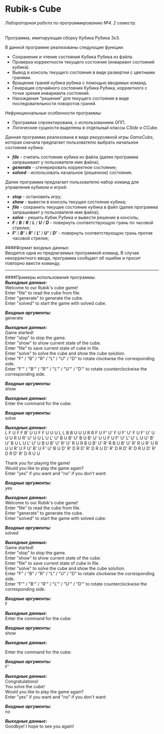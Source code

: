 # Rubik-s Cube
###### Лабораторная работа по программированию №4. 2 семестр.


Программа, имитирующая сборку Кубика Рубика 3x3.  

В данной программе реализованы следующие функции:  
- Сохранение и чтение состояния Кубика Рубика из файла.  
- Проверка корректности текущего состояния (инвариант состояний кубика).  
- Вывод в консоль текущего состояния в виде развертки с цветными гранями.  
- Вращение граней кубика рубика с помощью вводимых команд.  
- Генерация случайного состояния Кубика Рубика, корректного с точки зрения
инварианта состояний.  
- Нахождения “решения” для текущего состояния в виде последовательности
поворотов граней.  

Нефункциональные особенности программы:
- Программа спроектирована, с использованием ОПП.  
- Логические сущности выделены в отдельный классы _CSide_ и _CCube_.  

Данная программа реализована в виде рекурсивной игры _GameCube_, которая сначала предлагает пользователю выбрать начальное состояние кубика:
- ___file___ - считать состояние кубика из файла (далее программа запрашивает у пользователя имя файла);  
- ___generate___ - сгенерировать корректное состояние;  
- ___solved___ - использовать начальное (решенное) состояние.  

Далее программа предлагает пользователю набор команд для управления кубиком и игрой:
- ___stop___ - остановить игру;  
- ___show___ - вывести в консоль текущее состояние кубика;  
- ___file___ - сохранить текущее состояние кубика в файл (далее программа запрашивает у пользователя имя файла);  
- ___solve___ - решить Кубик Рубика и вывести решение в консоль;  
- ___F___ / ___B___ / ___R___ / ___L___ / ___U___ / ___D___ - повернуть соответствующую грань по часовой стрелке;  
- ___F'___ / ___B'___ / ___R'___ / ___L'___ / ___U'___ / ___D'___ - повернуть соответствующую грань против часовой стрелке;  

####Формат входных данных:  
Вводится одна из предлагаемых программой команд. В случае некорректного ввода, программа сообщает об ошибке и просит повторно ввести команду.

---

####Примеры использования программы:  
___Выходные данные:___  
Welcome to our Rubik's cube game!  
Enter "file" to read the cube from file.  
Enter "generate" to generate the cube.  
Enter "solved" to start the game with solved cube.  

___Входные аргументы:___  
generate  

___Выходные данные:___  
Game started!  
Enter "stop" to stop the game.  
Enter "show" to show current state of the cube.  
Enter "file" to save current state of cube in file.  
Enter "solve" to solve the cube and show the cube solution.  
Enter "F" / "B" / "R" / "L" / "U" / "D" to rotate clockwise the corresponding side.  
Enter "F'" / "B'" / "R'" / "L'" / "U'" / "D'" to rotate counterclockwise the corresponding side.  

___Входные аргументы:___  
show

___Выходные данные:___  
Enter the command for the cube:  

___Входные аргументы:___  
solve  

___Выходные данные:___  
L F U F F B' U U F F U U U L L B B U U U R R F U F' U' F U F' U' F U F' U' U U U R U R' U' U U L U L' U' B U B' U' B U B' U' U U F U F' U' L' U' L U U' B' U' B U L U L' U' U B U B' U' R' U' R U R B U B' U' R' R B U B' U' R' R U R' U R U U R' U F U' B' U F' U' B U D' R' D R D' R' D R U D' R' D R D' R' D R U D' R' D R D' R' D R U U

Thank you for playing the game!  
Would you like to play the game again?  
Enter "yes" if you want and "no" if you don't want:  

___Входные аргументы:___  
yes  

___Выходные данные:___  
Welcome to our Rubik's cube game!  
Enter "file" to read the cube from file.  
Enter "generate" to generate the cube.  
Enter "solved" to start the game with solved cube.  

___Входные аргументы:___  
solved  

___Выходные данные:___  
Game started!  
Enter "stop" to stop the game.  
Enter "show" to show current state of the cube.  
Enter "file" to save current state of cube in file.  
Enter "solve" to solve the cube and show the cube solution.  
Enter "F" / "B" / "R" / "L" / "U" / "D" to rotate clockwise the corresponding side.  
Enter "F'" / "B'" / "R'" / "L'" / "U'" / "D'" to rotate counterclockwise the corresponding side.  

___Входные аргументы:___  
F  

___Выходные данные:___  
Enter the command for the cube:  

___Входные аргументы:___  
show  

___Выходные данные:___  

Enter the command for the cube:  

___Входные аргументы:___  
F'  

___Выходные данные:___  
Congratulations!  
You solve the cube!  
Would you like to play the game again?  
Enter "yes" if you want and "no" if you don't want:  

___Входные аргументы:___  
no  

___Выходные данные:___  
Goodbye! I hope to see you again!  